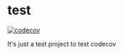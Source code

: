 # test

[![codecov](https://codecov.io/github/kievzenit/test/branch/main/graph/badge.svg?token=E0R8JMUKU7)](https://codecov.io/github/kievzenit/test)

It's just a test project to test codecov
